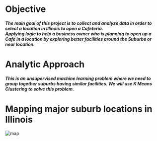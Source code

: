 # Objective
##### The main goal of this project is to collect and analyze data in order to select a location in Illinois to open a Cafeteria.<br> Applying logic to help a business owner who is planning to open up a Cafe in a location by exploring better facilities around the Suburbs or near location.
# Analytic Approach
##### This is an unsupervised machine learning problem where we need to group together suburbs having similar facilities. We will use *K Means Clustering* to solve this problem.
# Mapping major suburb locations in Illinois
![map](https://user-images.githubusercontent.com/17993648/128781571-1650337f-b982-46b9-9509-2f955e06e115.jpg)

